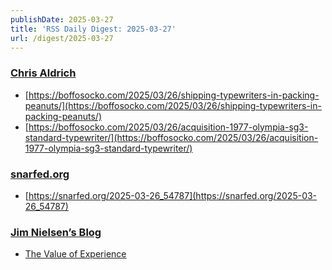 ```yaml
---
publishDate: 2025-03-27
title: 'RSS Daily Digest: 2025-03-27'
url: /digest/2025-03-27
---
```


### [Chris Aldrich](https://boffosocko.com/)

  * [https://boffosocko.com/2025/03/26/shipping-typewriters-in-packing-peanuts/](https://boffosocko.com/2025/03/26/shipping-typewriters-in-packing-peanuts/)
  * [https://boffosocko.com/2025/03/26/acquisition-1977-olympia-sg3-standard-typewriter/](https://boffosocko.com/2025/03/26/acquisition-1977-olympia-sg3-standard-typewriter/)
  
### [snarfed.org](https://snarfed.org/)

  * [https://snarfed.org/2025-03-26_54787](https://snarfed.org/2025-03-26_54787)
  
### [Jim Nielsen’s Blog](https://blog.jim-nielsen.com/)

  * [The Value of Experience](https://blog.jim-nielsen.com/2025/value-of-experience/)
  
